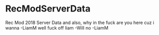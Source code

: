 # RecModServerData
Rec Mod 2018 Server Data
and also, why in the fuck are you here
cuz i wanna -LiamM
 well fuck off liam -Will
no -LiamM
